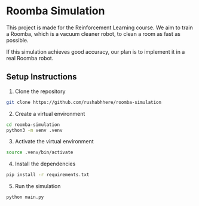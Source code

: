 # Roomba Simulation

This project is made for the Reinforcement Learning course. We aim to train a Roomba, which is a vacuum cleaner robot, to clean a room as fast as possible.

If this simulation achieves good accuracy, our plan is to implement it in a real Roomba robot.

## Setup Instructions

1. Clone the repository

```bash
git clone https://github.com/rushabhhere/roomba-simulation
```

2. Create a virtual environment

```bash
cd roomba-simulation
python3 -m venv .venv
```

3. Activate the virtual environment

```bash
source .venv/bin/activate
```

4. Install the dependencies

```bash
pip install -r requirements.txt
```

5. Run the simulation

```bash
python main.py
```
